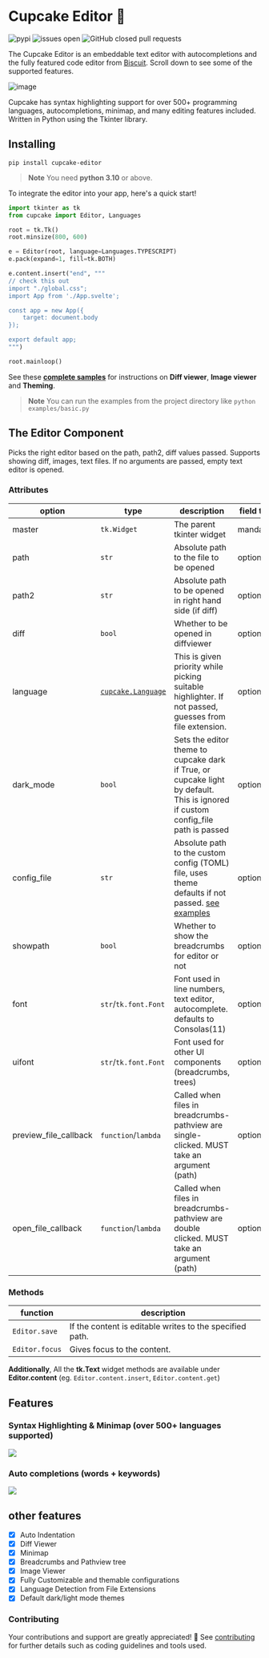 # Cupcake Editor 🧁
![pypi](https://img.shields.io/pypi/v/cupcake-editor) ![issues open](https://img.shields.io/github/issues/billyeatcookies/cupcake) ![GitHub closed pull requests](https://img.shields.io/github/issues-pr-closed/billyeatcookies/cupcake)

The Cupcake Editor is an embeddable text editor with autocompletions and the fully featured code editor from [Biscuit](https://github.com/billyeatcookies/Biscuit). Scroll down to see some of the supported features.

![image](https://github.com/billyeatcookies/cupcake/assets/70792552/a489a4a1-da96-4ab5-a498-47e6dd6cb36c)

Cupcake has syntax highlighting support for over 500+ programming languages, autocompletions, minimap, and many editing features included. Written in Python using the Tkinter library.

## Installing 
```
pip install cupcake-editor
```

> **Note**
> You need **python 3.10** or above. 

To integrate the editor into your app, here's a quick start!
```py
import tkinter as tk
from cupcake import Editor, Languages

root = tk.Tk()
root.minsize(800, 600)

e = Editor(root, language=Languages.TYPESCRIPT)
e.pack(expand=1, fill=tk.BOTH)

e.content.insert("end", """
// check this out
import "./global.css";
import App from './App.svelte';

const app = new App({
	target: document.body
});

export default app;
""")

root.mainloop()

```
See these [**complete samples**](./examples/) for instructions on **Diff viewer**, **Image viewer** and **Theming**. 
> **Note**
> You can run the examples from the project directory like `python examples/basic.py`

## The Editor Component
Picks the right editor based on the path, path2, diff values passed. Supports showing diff, images, text files. If no arguments are passed, empty text editor is opened. 

### Attributes
|option|type|description|field type|
|---|---|---|---|
|master|`tk.Widget`|The parent tkinter widget|mandatory|
|path|`str`|Absolute path to the file to be opened|optional|
|path2|`str`|Absolute path to be opened in right hand side (if diff)|optional|
|diff|`bool`|Whether to be opened in diffviewer|optional|
|language|[`cupcake.Language`](https://github.com/billyeatcookies/cupcake/blob/main/cupcake/languages.py)|This is given priority while picking suitable highlighter. If not passed, guesses from file extension.|optional|
|dark_mode|`bool`| Sets the editor theme to cupcake dark if True, or cupcake light by default. This is ignored if custom config_file path is passed|optional|
|config_file|`str`|Absolute path to the custom config (TOML) file, uses theme defaults if not passed. [see examples](https://github.com/billyeatcookies/cupcake/blob/main/cupcake/config)|optional|
|showpath|`bool`|Whether to show the breadcrumbs for editor or not|optional|
|font|`str`/`tk.font.Font`|Font used in line numbers, text editor, autocomplete. defaults to Consolas(11)|optional|
|uifont|`str`/`tk.font.Font`|Font used for other UI components (breadcrumbs, trees)|optional|
|preview_file_callback|`function`/`lambda`|Called when files in breadcrumbs-pathview are single-clicked. MUST take an argument (path)|optional|
|open_file_callback |`function`/`lambda`|Called when files in breadcrumbs-pathview are double clicked. MUST take an argument (path)|optional|

### Methods
|function|description|
|---|---|
|`Editor.save`|If the content is editable writes to the specified path.|
|`Editor.focus`|Gives focus to the content.|

**Additionally**, All the **tk.Text** widget methods are available under **Editor.content** (eg. `Editor.content.insert`, `Editor.content.get`)

## Features
### Syntax Highlighting & Minimap (over 500+ languages supported)
<img src=https://user-images.githubusercontent.com/70792552/162617464-65169951-fc20-44f3-9f24-a7d80cb6eb10.gif />

### Auto completions (words + keywords)
<img src=https://user-images.githubusercontent.com/70792552/162617435-a9145e3e-e380-4afd-8e78-cbeedeb1bd24.gif />

## other features
- [x] Auto Indentation
- [x] Diff Viewer
- [x] Minimap
- [x] Breadcrumbs and Pathview tree
- [x] Image Viewer
- [x] Fully Customizable and themable configurations
- [x] Language Detection from File Extensions
- [x] Default dark/light mode themes

### Contributing
Your contributions and support are greatly appreciated! 🧡 See [contributing](./CONTRIBUTING.md) for further details such as coding guidelines and tools used.
